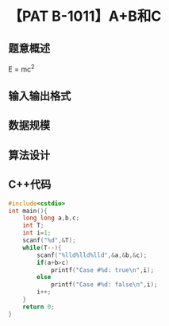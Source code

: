 # 【PAT B-1011】A+B和C

## 题意概述

<p>E = mc<sup>2</sup></p>


## 输入输出格式




## 数据规模


## 算法设计


## C++代码

```cpp
#include<cstdio>
int main(){
    long long a,b,c;
    int T;
    int i=1;
    scanf("%d",&T);
    while(T--){
        scanf("%lld%lld%lld",&a,&b,&c);
        if(a+b>c)
            printf("Case #%d: true\n",i);
        else
            printf("Case #%d: false\n",i);
        i++;
    }
    return 0;
}
```
